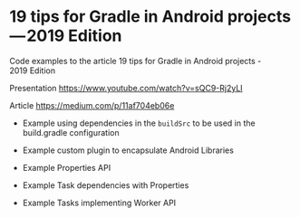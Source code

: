# 19 tips for Gradle in Android projects — 2019 Edition

Code examples to the article 19 tips for Gradle in Android projects - 2019 Edition

Presentation
https://www.youtube.com/watch?v=sQC9-Rj2yLI

Article
https://medium.com/p/11af704eb06e


* Example using dependencies in the `buildSrc` to be used in the build.gradle configuration

* Example custom plugin to encapsulate Android Libraries

* Example Properties API

* Example Task dependencies with Properties

* Example Tasks implementing Worker API
